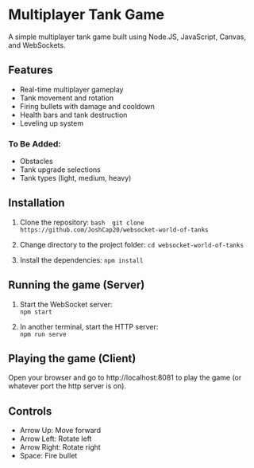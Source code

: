 # Multiplayer Tank Game
A simple multiplayer tank game built using Node.JS, JavaScript, Canvas, and WebSockets.

## Features
- Real-time multiplayer gameplay
- Tank movement and rotation
- Firing bullets with damage and cooldown
- Health bars and tank destruction
- Leveling up system

### To Be Added:
- Obstacles
- Tank upgrade selections
- Tank types (light, medium, heavy)

## Installation
1. Clone the repository:
   ```bash  git clone https://github.com/JoshCap20/websocket-world-of-tanks```

2. Change directory to the project folder:
    ```cd websocket-world-of-tanks```

3. Install the dependencies:
    ```npm install```

## Running the game (Server)
1. Start the WebSocket server:  
    ```npm start```

2. In another terminal, start the HTTP server:  
    ```npm run serve```

## Playing the game (Client)
Open your browser and go to http://localhost:8081 to play the game (or whatever port the http server is on).

## Controls
- Arrow Up: Move forward
- Arrow Left: Rotate left
- Arrow Right: Rotate right
- Space: Fire bullet
